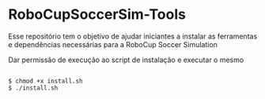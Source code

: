 # RoboCupSoccerSim-Tools
Esse repositório tem o objetivo de ajudar iniciantes a instalar as ferramentas e dependências necessárias para a RoboCup Soccer Simulation

<p>Dar permissão de execução ao script de instalação e executar o mesmo</p>
<pre><code>
$ chmod +x install.sh
$ ./install.sh
</code></pre>
